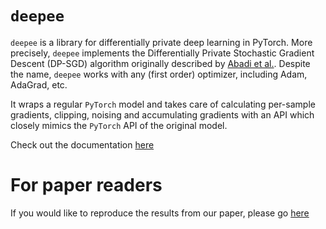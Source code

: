 # `deepee`

`deepee` is a library for differentially private deep learning in PyTorch. More precisely, `deepee` implements the Differentially Private Stochastic Gradient Descent (DP-SGD) algorithm originally described by [Abadi et al.](https://arxiv.org/pdf/1607.00133.pdf). Despite the name, `deepee` works with any (first order) optimizer, including Adam, AdaGrad, etc. 

It wraps a regular `PyTorch` model and takes care of calculating per-sample gradients, clipping, noising and accumulating gradients with an API which closely mimics the `PyTorch` API of the original model.

Check out the documentation [here](http://g-k.ai/deepee/)

# For paper readers
If you would like to reproduce the results from our paper, please go [here]()